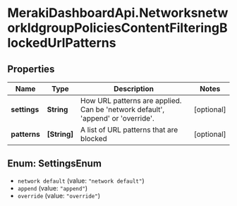 # MerakiDashboardApi.NetworksnetworkIdgroupPoliciesContentFilteringBlockedUrlPatterns

## Properties
Name | Type | Description | Notes
------------ | ------------- | ------------- | -------------
**settings** | **String** | How URL patterns are applied. Can be &#x27;network default&#x27;, &#x27;append&#x27; or &#x27;override&#x27;. | [optional] 
**patterns** | **[String]** | A list of URL patterns that are blocked | [optional] 

<a name="SettingsEnum"></a>
## Enum: SettingsEnum

* `network default` (value: `"network default"`)
* `append` (value: `"append"`)
* `override` (value: `"override"`)

